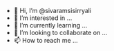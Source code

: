 - 👋 Hi, I’m @sivaramsisirryali
- 👀 I’m interested in ...
- 🌱 I’m currently learning ...
- 💞️ I’m looking to collaborate on ...
- 📫 How to reach me ...

<!---
sivaramsisirryali/sivaramsisirryali is a ✨ special ✨ repository because its `README.md` (this file) appears on your GitHub profile.
You can click the Preview link to take a look at your changes.
--->
